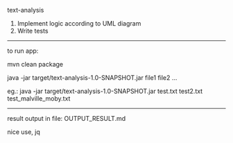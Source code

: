text-analysis

1. Implement logic according to UML diagram
2. Write tests


***
to run app:

mvn clean package

java -jar target/text-analysis-1.0-SNAPSHOT.jar file1 file2 ...

eg.: java -jar target/text-analysis-1.0-SNAPSHOT.jar test.txt test2.txt test_malville_moby.txt



***

result output in file: OUTPUT_RESULT.md


nice use,
jq